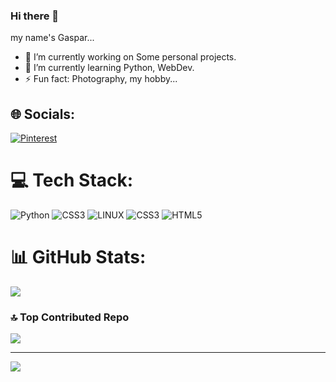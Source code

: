 ### Hi there 👋
my name's Gaspar...

- 🔭 I’m currently working on Some personal projects.
- 🌱 I’m currently learning Python, WebDev. 
- ⚡ Fun fact: Photography, my hobby...




## 🌐 Socials:
[![Pinterest](https://img.shields.io/badge/Pinterest-%23E60023.svg?logo=Pinterest&logoColor=white)](https://pinterest.com/Gasparc116) 

# 💻 Tech Stack:
![Python](https://img.shields.io/badge/python-3670A0?style=for-the-badge&logo=python&logoColor=ffdd54) ![CSS3](https://img.shields.io/badge/css3-%231572B6.svg?style=for-the-badge&logo=css3&logoColor=white) ![LINUX](https://img.shields.io/badge/Linux-FCC624?style=for-the-badge&logo=linux&logoColor=black) ![CSS3](https://img.shields.io/badge/css3-%231572B6.svg?style=for-the-badge&logo=css3&logoColor=white) ![HTML5](https://img.shields.io/badge/html5-%23E34F26.svg?style=for-the-badge&logo=html5&logoColor=white)
# 📊 GitHub Stats:
<!--![](https://github-readme-stats.vercel.app/api?username=G45P4RC&theme=blue-green&hide_border=false&include_all_commits=true&count_private=true)<br/> -->
![](https://github-readme-streak-stats.herokuapp.com/?user=G45P4RC&theme=blue-green&hide_border=false)<br/>
<!--![](https://github-readme-stats.vercel.app/api/top-langs/?username=G45P4RC&theme=blue-green&hide_border=false&include_all_commits=true&count_private=true&layout=compact)-->

### 🔝 Top Contributed Repo
![](https://github-contributor-stats.vercel.app/api?username=G45P4RC&limit=5&theme=dark&combine_all_yearly_contributions=true)

---
[![](https://visitcount.itsvg.in/api?id=G45P4RC&icon=0&color=0)](https://visitcount.itsvg.in)

<!-- Proudly created with GPRM ( https://gprm.itsvg.in ) -->
